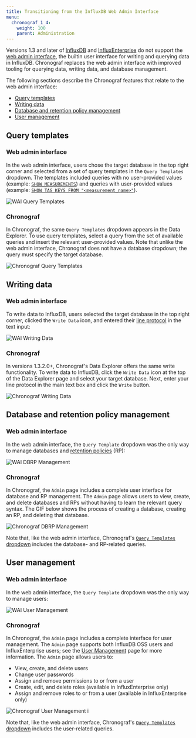 ```yaml
---
title: Transitioning from the InfluxDB Web Admin Interface
menu:
  chronograf_1_4:
    weight: 100
    parent: Administration
---
```


Versions 1.3 and later of [InfluxDB](/influxdb/latest/) and [InfluxEnterprise](/enterprise/latest/) do not support the [web admin interface](/influxdb/latest/tools/web_admin/), the builtin user interface for writing and querying data in InfluxDB.
Chronograf replaces the web admin interface with improved tooling for querying data, writing data, and database management.

The following sections describe the Chronograf features that relate to the web admin interface:

* [Query templates](#query-templates)
* [Writing data](#writing-data)
* [Database and retention policy management](#database-and-retention-policy-management)
* [User management](#user-management)

## Query templates

### Web admin interface

In the web admin interface, users chose the target database in the top right corner and selected from a set of query templates in the `Query Templates` dropdown.
The templates included queries with no user-provided values (example: [`SHOW MEASUREMENTS`](/influxdb/latest/query_language/schema_exploration/#show-measurements)) and queries with user-provided values (example: [`SHOW TAG KEYS FROM "<measurement_name>"`](/influxdb/latest/query_language/schema_exploration/#show-tag-keys)).

![WAI Query Templates](/img/chronograf/v1.4/g-admin-webtemplates.png)

### Chronograf

In Chronograf, the same `Query Templates` dropdown appears in the Data Explorer.
To use query templates, select a query from the set of available queries and insert the relevant user-provided values.
Note that unlike the web admin interface, Chronograf does not have a database dropdown; the query must specify the target database.

![Chronograf Query Templates](/img/chronograf/v1.4/g-admin-chronotemplates.png)

## Writing data

### Web admin interface

To write data to InfluxDB, users selected the target database in the top right corner, clicked the `Write Data` icon, and entered their [line protocol](/influxdb/latest/concepts/glossary/#line-protocol) in the text input:

![WAI Writing Data](/img/chronograf/v1.4/g-admin-write.png)

### Chronograf

In versions 1.3.2.0+, Chronograf's Data Explorer offers the same write functionality.
To write data to InfluxDB, click the `Write Data` icon at the top of the Data Explorer page and select your target database.
Next, enter your line protocol in the main text box and click the `Write` button.

![Chronograf Writing Data](/img/chronograf/v1.4/g-admin-chronowrite.png)

## Database and retention policy management

### Web admin interface

In the web admin interface, the `Query Template` dropdown was the only way to manage databases and [retention policies](/influxdb/latest/concepts/glossary/#retention-policy-rp) (RP):

![WAI DBRP Management](/img/chronograf/v1.4/g-admin-webdbrp.png)

### Chronograf

In Chronograf, the `Admin` page includes a complete user interface for database and RP management.
The `Admin` page allows users to view, create, and delete databases and RPs without having to learn the relevant query syntax.
The GIF below shows the process of creating a database, creating an RP, and deleting that database.

![Chronograf DBRP Management](/img/chronograf/v1.4/g-admin-chronodbrp.gif)

Note that, like the web admin interface, Chronograf's [`Query Templates` dropdown](#chronograf) includes the database- and RP-related queries.

## User management

### Web admin interface

In the web admin interface, the `Query Template` dropdown was the only way to manage users:

![WAI User Management](/img/chronograf/v1.4/g-admin-webuser.png)

### Chronograf

In Chronograf, the `Admin` page includes a complete interface for user management.
The `Admin` page supports both InfluxDB OSS users and InfluxEnterprise users; see the [User Management](/chronograf/latest/administration/user-management/) page for more information.
The `Admin` page allows users to:

* View, create, and delete users
* Change user passwords
* Assign and remove permissions to or from a user
* Create, edit, and delete roles (available in InfluxEnterprise only)
* Assign and remove roles to or from a user (available in InfluxEnterprise only)

![Chronograf User Management i](/img/chronograf/v1.4/g-admin-chronousers1.png)

Note that, like the web admin interface, Chronograf's [`Query Templates` dropdown](#chronograf) includes the user-related queries.
